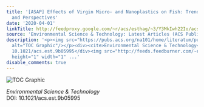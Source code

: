 ```yaml
---
title: '[ASAP] Effects of Virgin Micro- and Nanoplastics on Fish: Trends, Meta-Analysis,
  and Perspectives'
date: '2020-04-01'
linkTitle: http://feedproxy.google.com/~r/acs/esthag/~3/Y3MkIwh22Io/acs.est.9b05995
source: 'Environmental Science & Technology: Latest Articles (ACS Publications)'
description: '<p><img src="https://pubs.acs.org/na101/home/literatum/publisher/achs/journals/content/esthag/0/esthag.ahead-of-print/acs.est.9b05995/20200331/images/medium/es9b05995_0005.gif"
  alt="TOC Graphic"/></p><div><cite>Environmental Science & Technology</cite></div><div>DOI:
  10.1021/acs.est.9b05995</div><img src="http://feeds.feedburner.com/~r/acs/esthag/~4/Y3MkIwh22Io"
  height="1" width="1" ...'
disable_comments: true
---
```

<p><img src="https://pubs.acs.org/na101/home/literatum/publisher/achs/journals/content/esthag/0/esthag.ahead-of-print/acs.est.9b05995/20200331/images/medium/es9b05995_0005.gif" alt="TOC Graphic"/></p><div><cite>Environmental Science & Technology</cite></div><div>DOI: 10.1021/acs.est.9b05995</div><img src="http://feeds.feedburner.com/~r/acs/esthag/~4/Y3MkIwh22Io" height="1" width="1" ...